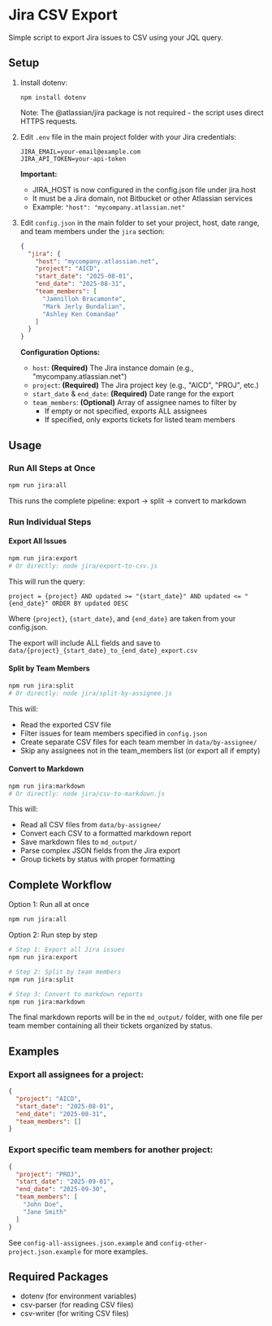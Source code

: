 # Jira CSV Export

Simple script to export Jira issues to CSV using your JQL query.

## Setup

1. Install dotenv:
   ```
   npm install dotenv
   ```
   
   Note: The @atlassian/jira package is not required - the script uses direct HTTPS requests.

2. Edit `.env` file in the main project folder with your Jira credentials:
   ```
   JIRA_EMAIL=your-email@example.com
   JIRA_API_TOKEN=your-api-token
   ```
   
   **Important:** 
   - JIRA_HOST is now configured in the config.json file under jira.host
   - It must be a Jira domain, not Bitbucket or other Atlassian services
   - Example: `"host": "mycompany.atlassian.net"`

3. Edit `config.json` in the main folder to set your project, host, date range, and team members under the `jira` section:
   ```json
   {
     "jira": {
       "host": "mycompany.atlassian.net",
       "project": "AICD",
       "start_date": "2025-08-01",
       "end_date": "2025-08-31",
       "team_members": [
         "Jamnilloh Bracamonte",
         "Mark Jerly Bundalian",
         "Ashley Ken Comandao"
       ]
     }
   }
   ```
   
   **Configuration Options:**
   - `host`: **(Required)** The Jira instance domain (e.g., "mycompany.atlassian.net")
   - `project`: **(Required)** The Jira project key (e.g., "AICD", "PROJ", etc.)
   - `start_date` & `end_date`: **(Required)** Date range for the export
   - `team_members`: **(Optional)** Array of assignee names to filter by
     - If empty or not specified, exports ALL assignees
     - If specified, only exports tickets for listed team members

## Usage

### Run All Steps at Once
```bash
npm run jira:all
```

This runs the complete pipeline: export → split → convert to markdown

### Run Individual Steps

#### Export All Issues
```bash
npm run jira:export
# Or directly: node jira/export-to-csv.js
```

This will run the query:
```
project = {project} AND updated >= "{start_date}" AND updated <= "{end_date}" ORDER BY updated DESC
```

Where `{project}`, `{start_date}`, and `{end_date}` are taken from your config.json.

The export will include ALL fields and save to `data/{project}_{start_date}_to_{end_date}_export.csv`

#### Split by Team Members
```bash
npm run jira:split
# Or directly: node jira/split-by-assignee.js
```

This will:
- Read the exported CSV file
- Filter issues for team members specified in `config.json`
- Create separate CSV files for each team member in `data/by-assignee/`
- Skip any assignees not in the team_members list (or export all if empty)

#### Convert to Markdown
```bash
npm run jira:markdown
# Or directly: node jira/csv-to-markdown.js
```

This will:
- Read all CSV files from `data/by-assignee/`
- Convert each CSV to a formatted markdown report
- Save markdown files to `md_output/`
- Parse complex JSON fields from the Jira export
- Group tickets by status with proper formatting

## Complete Workflow

Option 1: Run all at once
```bash
npm run jira:all
```

Option 2: Run step by step
```bash
# Step 1: Export all Jira issues
npm run jira:export

# Step 2: Split by team members  
npm run jira:split

# Step 3: Convert to markdown reports
npm run jira:markdown
```

The final markdown reports will be in the `md_output/` folder, with one file per team member containing all their tickets organized by status.

## Examples

### Export all assignees for a project:
```json
{
  "project": "AICD",
  "start_date": "2025-08-01",
  "end_date": "2025-08-31",
  "team_members": []
}
```

### Export specific team members for another project:
```json
{
  "project": "PROJ",
  "start_date": "2025-09-01",
  "end_date": "2025-09-30",
  "team_members": [
    "John Doe",
    "Jane Smith"
  ]
}
```

See `config-all-assignees.json.example` and `config-other-project.json.example` for more examples.

## Required Packages
- dotenv (for environment variables)
- csv-parser (for reading CSV files)
- csv-writer (for writing CSV files)
